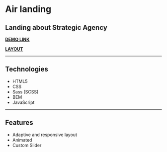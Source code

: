 # **Air landing**

## Landing about Strategic Agency

**[DEMO LINK](https://barantarasnew.github.io/Air-landing/)**

**[LAYOUT](https://www.figma.com/file/rEujNe2HiIsgsXUeYMHCco/Air-(formerly-Dia))**
___
## **Technologies**
+ HTML5
+ CSS
+ Sass (SCSS)
+ BEM
+ JavaScript

___

## **Features**
  + Adaptive and responsive layout
  + Animated
  + Custom Slider
